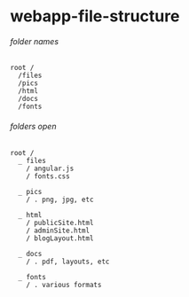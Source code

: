 # webapp-file-structure


###### folder names
```
root /
  /files
  /pics
  /html
  /docs
  /fonts
```

###### folders open
```
root /
  _ files
    / angular.js
    / fonts.css
    
  _ pics
    / . png, jpg, etc
    
  _ html
    / publicSite.html
    / adminSite.html
    / blogLayout.html
    
  _ docs
    / . pdf, layouts, etc
    
  _ fonts
    / . various formats
```
